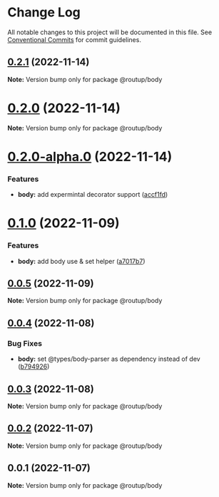 # Change Log

All notable changes to this project will be documented in this file.
See [Conventional Commits](https://conventionalcommits.org) for commit guidelines.

## [0.2.1](https://github.com/Tada5hi/routup/compare/@routup/body@0.2.0...@routup/body@0.2.1) (2022-11-14)

**Note:** Version bump only for package @routup/body





# [0.2.0](https://github.com/Tada5hi/routup/compare/@routup/body@0.2.0-alpha.0...@routup/body@0.2.0) (2022-11-14)

**Note:** Version bump only for package @routup/body





# [0.2.0-alpha.0](https://github.com/Tada5hi/routup/compare/@routup/body@0.1.0...@routup/body@0.2.0-alpha.0) (2022-11-14)


### Features

* **body:** add expermintal decorator support ([accf1fd](https://github.com/Tada5hi/routup/commit/accf1fd518fd301705175545070c7a2a185b2b99))





# [0.1.0](https://github.com/Tada5hi/routup/compare/@routup/body@0.0.5...@routup/body@0.1.0) (2022-11-09)


### Features

* **body:** add body use & set helper ([a7017b7](https://github.com/Tada5hi/routup/commit/a7017b7118f5fe215641b0e7d6c841b5fa2b7b4f))





## [0.0.5](https://github.com/Tada5hi/routup/compare/@routup/body@0.0.4...@routup/body@0.0.5) (2022-11-09)

**Note:** Version bump only for package @routup/body





## [0.0.4](https://github.com/Tada5hi/routup/compare/@routup/body@0.0.3...@routup/body@0.0.4) (2022-11-08)


### Bug Fixes

* **body:** set @types/body-parser as dependency instead of dev ([b794926](https://github.com/Tada5hi/routup/commit/b7949263ff5cc8e613917e49592436b05e49802e))





## [0.0.3](https://github.com/Tada5hi/routup/compare/@routup/body@0.0.2...@routup/body@0.0.3) (2022-11-08)

**Note:** Version bump only for package @routup/body





## [0.0.2](https://github.com/Tada5hi/routup/compare/@routup/body@0.0.1...@routup/body@0.0.2) (2022-11-07)

**Note:** Version bump only for package @routup/body





## 0.0.1 (2022-11-07)

**Note:** Version bump only for package @routup/body
